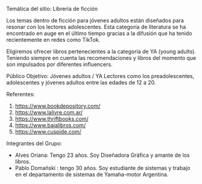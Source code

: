Temática del sitio: Libreria de ficción

Los temas dentro de ficción para jóvenes adultos están diseñados para resonar con los lectores adolescentes. Esta categoría de literatura se ha encontrado en auge en el último tiempo gracias a la difusión que ha tenido recientemente en redes como TikTok. 

Eligiremos ofrecer libros pertenecientes a la categoría de YA (young adults). Teniendo siempre en cuenta las recomendaciones y libros del momento que son impulsados por diferentes influencers. 


Público Objetivo: Jóvenes adultos / YA
Lectores como los preadolescentes, adolescentes y jóvenes adultos entre las edades de 12 a 20.

Referentes: 
  1. https://www.bookdepository.com/
  2. https://www.lalivre.com.ar/
  3. https://www.thriftbooks.com/
  4. https://www.bajalibros.com/
  5. https://www.cuspide.com/


Integrantes del Grupo:

* Alves Oriana: Tengo 23 años. Soy Diseñadora Gráfica y amante de los libros.  
* Pablo Domañski : tengo 30 años. Soy estudiante de sistemas y trabajo en el departamento de sistemas de Yamaha-motor Argentina.